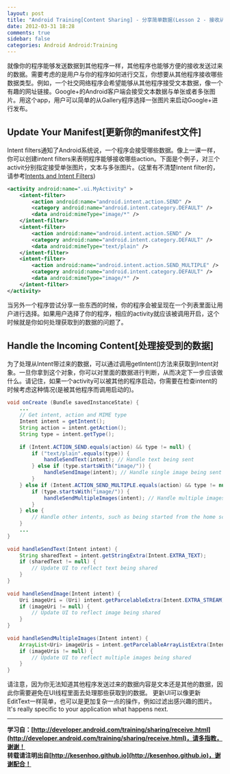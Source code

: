 ```yaml
---
layout: post
title: "Android Training[Content Sharing] - 分享简单数据(Lesson 2 - 接收从其它Apps分享过来的简单数据)"
date: 2012-03-31 18:28
comments: true
sidebar: false
categories: Android Android:Training
---
```


就像你的程序能够发送数据到其他程序一样，其他程序也能够方便的接收发送过来的数据。需要考虑的是用户与你的程序如何进行交互，你想要从其他程序接收哪些数据类型。例如，一个社交网络程序会希望能够从其他程序接受文本数据，像一个有趣的网址链接。Google+的Android客户端会接受文本数据与单张或者多张图片。用这个app，用户可以简单的从Gallery程序选择一张图片来启动Google+进行发布。

<!-- more -->
## Update Your Manifest[更新你的manifest文件]
Intent filters通知了Android系统说，一个程序会接受哪些数据。像上一课一样，你可以创建intent filters来表明程序能够接收哪些action。下面是个例子，对三个activit分别指定接受单张图片，文本与多张图片。(这里有不清楚Intent filter的，请参考[Intents and Intent Filters](http://developer.android.com/guide/topics/intents/intents-filters.html#ifs))
```xml
<activity android:name=".ui.MyActivity" >  
    <intent-filter>  
        <action android:name="android.intent.action.SEND" />  
        <category android:name="android.intent.category.DEFAULT" />  
        <data android:mimeType="image/*" />  
    </intent-filter>  
    <intent-filter>  
        <action android:name="android.intent.action.SEND" />  
        <category android:name="android.intent.category.DEFAULT" />  
        <data android:mimeType="text/plain" />  
    </intent-filter>  
    <intent-filter>  
        <action android:name="android.intent.action.SEND_MULTIPLE" />  
        <category android:name="android.intent.category.DEFAULT" />  
        <data android:mimeType="image/*" />  
    </intent-filter>  
</activity>  
```
当另外一个程序尝试分享一些东西的时候，你的程序会被呈现在一个列表里面让用户进行选择。如果用户选择了你的程序，相应的activity就应该被调用开启，这个时候就是你如何处理获取到的数据的问题了。

## Handle the Incoming Content[处理接受到的数据]
为了处理从Intent带过来的数据，可以通过调用getIntent()方法来获取到Intent对象。一旦你拿到这个对象，你可以对里面的数据进行判断，从而决定下一步应该做什么。请记住，如果一个activity可以被其他的程序启动，你需要在检查intent的时候考虑这种情况(是被其他程序而调用启动的)。
```java
void onCreate (Bundle savedInstanceState) {  
    ...  
    // Get intent, action and MIME type  
    Intent intent = getIntent();  
    String action = intent.getAction();  
    String type = intent.getType();  
  
    if (Intent.ACTION_SEND.equals(action) && type != null) {  
        if ("text/plain".equals(type)) {  
            handleSendText(intent); // Handle text being sent  
        } else if (type.startsWith("image/")) {  
            handleSendImage(intent); // Handle single image being sent  
        }  
    } else if (Intent.ACTION_SEND_MULTIPLE.equals(action) && type != null) {  
        if (type.startsWith("image/")) {  
            handleSendMultipleImages(intent); // Handle multiple images being sent  
        }  
    } else {  
        // Handle other intents, such as being started from the home screen  
    }  
    ...  
}  
  
void handleSendText(Intent intent) {  
    String sharedText = intent.getStringExtra(Intent.EXTRA_TEXT);  
    if (sharedText != null) {  
        // Update UI to reflect text being shared  
    }  
}  
  
void handleSendImage(Intent intent) {  
    Uri imageUri = (Uri) intent.getParcelableExtra(Intent.EXTRA_STREAM);  
    if (imageUri != null) {  
        // Update UI to reflect image being shared  
    }  
}  
  
void handleSendMultipleImages(Intent intent) {  
    ArrayList<Uri> imageUris = intent.getParcelableArrayListExtra(Intent.EXTRA_STREAM);  
    if (imageUris != null) {  
        // Update UI to reflect multiple images being shared  
    }  
}  
```
请注意，因为你无法知道其他程序发送过来的数据内容是文本还是其他的数据，因此你需要避免在UI线程里面去处理那些获取到的数据。
更新UI可以像更新EditText一样简单，也可以是更加复杂一点的操作，例如过滤出感兴趣的图片。It's really specific to your application what happens next.

*********************************
**学习自：[http://developer.android.com/training/sharing/receive.html](http://developer.android.com/training/sharing/receive.html)，请多指教，谢谢！**  
**转载请注明出自[http://kesenhoo.github.io](http://kesenhoo.github.io)，谢谢配合！**






